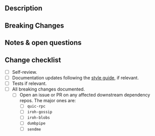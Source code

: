 ## Description

<!-- A summary of what this pull request achieves and a rough list of changes. -->

## Breaking Changes

<!-- Optional, if there are any breaking changes document them, including how to migrate older code. -->

## Notes & open questions

<!-- Any notes, remarks or open questions you have to make about the PR. -->

## Change checklist

- [ ] Self-review.
- [ ] Documentation updates following the [style guide](https://rust-lang.github.io/rfcs/1574-more-api-documentation-conventions.html#appendix-a-full-conventions-text), if relevant.
- [ ] Tests if relevant.
- [ ] All breaking changes documented.
  - [ ] Open an issue or PR on any affected downstream dependency repos. The major ones are:
    - [ ] `quic-rpc`
    - [ ] `iroh-gossip`
    - [ ] `iroh-blobs`
    - [ ] `dumbpipe`
    - [ ] `sendme`
